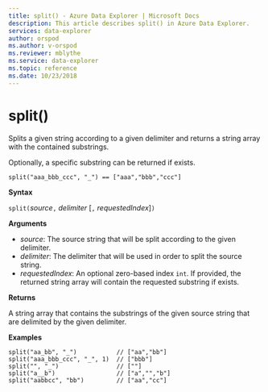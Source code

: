 ```yaml
---
title: split() - Azure Data Explorer | Microsoft Docs
description: This article describes split() in Azure Data Explorer.
services: data-explorer
author: orspod
ms.author: v-orspod
ms.reviewer: mblythe
ms.service: data-explorer
ms.topic: reference
ms.date: 10/23/2018
---
```

# split()

Splits a given string according to a given delimiter and returns a string array with the contained substrings.

Optionally, a specific substring can be returned if exists.

```kusto
split("aaa_bbb_ccc", "_") == ["aaa","bbb","ccc"]
```

**Syntax**

`split(`*source*`,` *delimiter* [`,` *requestedIndex*]`)`

**Arguments**

* *source*: The source string that will be split according to the given delimiter.
* *delimiter*: The delimiter that will be used in order to split the source string.
* *requestedIndex*: An optional zero-based index `int`. If provided, the returned string array will contain the requested substring if exists. 

**Returns**

A string array that contains the substrings of the given source string that are delimited by the given delimiter.

**Examples**

```kusto
split("aa_bb", "_")           // ["aa","bb"]
split("aaa_bbb_ccc", "_", 1)  // ["bbb"]
split("", "_")                // [""]
split("a__b")                 // ["a","","b"]
split("aabbcc", "bb")         // ["aa","cc"]
```